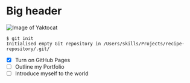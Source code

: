 # Big header
![Image of Yaktocat](https://octodex.github.com/images/yaktocat.png)
```
$ git init
Initialised empty Git repository in /Users/skills/Projects/recipe-repository/.git/
```
- [X] Turn on GitHub Pages
- [ ] Outline my Portfolio
- [ ] Introduce myself to the world
